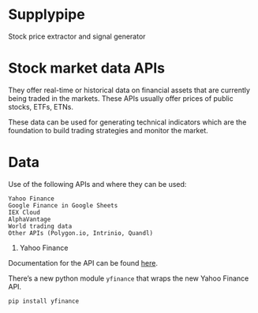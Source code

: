 # Supplypipe
Stock price extractor and signal generator

# Stock market data APIs
They offer real-time or historical data on financial assets that are currently being traded in the markets. These APIs usually offer prices of public stocks, ETFs, ETNs.

These data can be used for generating technical indicators which are the foundation to build trading strategies and monitor the market.

# Data

Use of the following APIs and where they can be used:

    Yahoo Finance
    Google Finance in Google Sheets
    IEX Cloud
    AlphaVantage
    World trading data
    Other APIs (Polygon.io, Intrinio, Quandl)

1. Yahoo Finance

Documentation for the API can be found [here][yahoo-doc].

There’s a new python module ``yfinance`` that wraps the new Yahoo Finance API.
```bash
pip install yfinance
```


[yahoo-doc]: https://github.com/ranaroussi/yfinance
